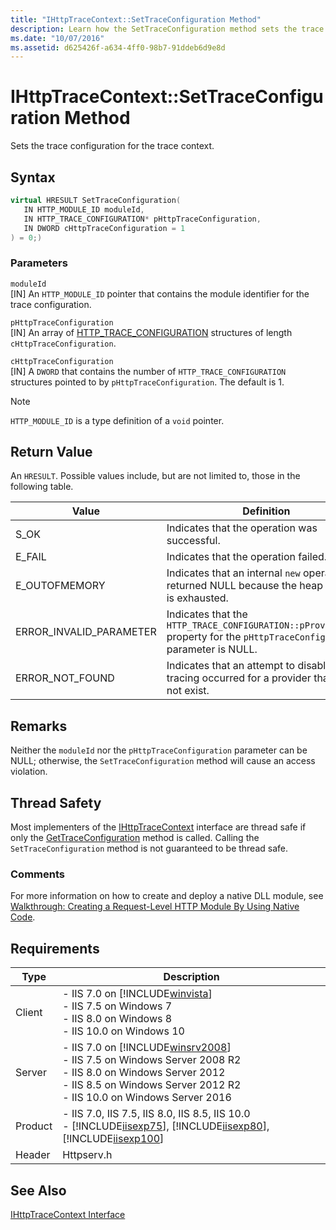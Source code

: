 ```yaml
---
title: "IHttpTraceContext::SetTraceConfiguration Method"
description: Learn how the SetTraceConfiguration method sets the trace configuration for the trace context.
ms.date: "10/07/2016"
ms.assetid: d625426f-a634-4ff0-98b7-91ddeb6d9e8d
---
```

# IHttpTraceContext::SetTraceConfiguration Method
Sets the trace configuration for the trace context.  
  
## Syntax  
  
```cpp  
virtual HRESULT SetTraceConfiguration(  
   IN HTTP_MODULE_ID moduleId,  
   IN HTTP_TRACE_CONFIGURATION* pHttpTraceConfiguration,  
   IN DWORD cHttpTraceConfiguration = 1  
) = 0;)  
```  
  
### Parameters  
 `moduleId`  
 [IN] An `HTTP_MODULE_ID` pointer that contains the module identifier for the trace configuration.  
  
 `pHttpTraceConfiguration`  
 [IN] An array of [HTTP_TRACE_CONFIGURATION](../../web-development-reference/native-code-api-reference/http-trace-configuration-structure.md) structures of length `cHttpTraceConfiguration`.  
  
 `cHttpTraceConfiguration`  
 [IN] A `DWORD` that contains the number of `HTTP_TRACE_CONFIGURATION` structures pointed to by `pHttpTraceConfiguration`. The default is 1.  
  
> [!NOTE]
>  `HTTP_MODULE_ID` is a type definition of a `void` pointer.  
  
## Return Value  
 An `HRESULT`. Possible values include, but are not limited to, those in the following table.  
  
|Value|Definition|  
|-----------|----------------|  
|S_OK|Indicates that the operation was successful.|  
|E_FAIL|Indicates that the operation failed.|  
|E_OUTOFMEMORY|Indicates that an internal `new` operation returned NULL because the heap memory is exhausted.|  
|ERROR_INVALID_PARAMETER|Indicates that the `HTTP_TRACE_CONFIGURATION::pProviderGuid` property for the `pHttpTraceConfiguration` parameter is NULL.|  
|ERROR_NOT_FOUND|Indicates that an attempt to disable tracing occurred for a provider that does not exist.|  
  
## Remarks  
 Neither the `moduleId` nor the `pHttpTraceConfiguration` parameter can be NULL; otherwise, the `SetTraceConfiguration` method will cause an access violation.  
  
## Thread Safety  
 Most implementers of the [IHttpTraceContext](../../web-development-reference/native-code-api-reference/ihttptracecontext-interface.md) interface are thread safe if only the [GetTraceConfiguration](../../web-development-reference/native-code-api-reference/ihttptracecontext-gettraceconfiguration-method.md) method is called. Calling the `SetTraceConfiguration` method is not guaranteed to be thread safe.  
  
### Comments  
 For more information on how to create and deploy a native DLL module, see [Walkthrough: Creating a Request-Level HTTP Module By Using Native Code](../../web-development-reference/native-code-development-overview/walkthrough-creating-a-request-level-http-module-by-using-native-code.md).  
  
## Requirements  
  
|Type|Description|  
|----------|-----------------|  
|Client|-   IIS 7.0 on [!INCLUDE[winvista](../../wmi-provider/includes/winvista-md.md)]<br />-   IIS 7.5 on Windows 7<br />-   IIS 8.0 on Windows 8<br />-   IIS 10.0 on Windows 10|  
|Server|-   IIS 7.0 on [!INCLUDE[winsrv2008](../../wmi-provider/includes/winsrv2008-md.md)]<br />-   IIS 7.5 on Windows Server 2008 R2<br />-   IIS 8.0 on Windows Server 2012<br />-   IIS 8.5 on Windows Server 2012 R2<br />-   IIS 10.0 on Windows Server 2016|  
|Product|-   IIS 7.0, IIS 7.5, IIS 8.0, IIS 8.5, IIS 10.0<br />-   [!INCLUDE[iisexp75](../../web-development-reference/native-code-api-reference/includes/iisexp75-md.md)], [!INCLUDE[iisexp80](../../web-development-reference/native-code-api-reference/includes/iisexp80-md.md)], [!INCLUDE[iisexp100](../../web-development-reference/native-code-api-reference/includes/iisexp100-md.md)]|  
|Header|Httpserv.h|  
  
## See Also  
 [IHttpTraceContext Interface](../../web-development-reference/native-code-api-reference/ihttptracecontext-interface.md)
